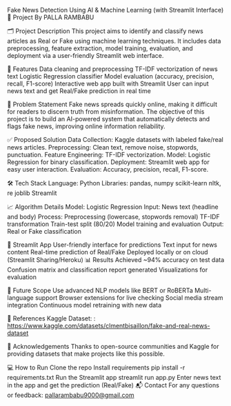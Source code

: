 Fake News Detection Using AI & Machine Learning (with Streamlit Interface)
👤 Project By
PALLA RAMBABU

🗂️ Project Description
This project aims to identify and classify news articles as Real or Fake using machine learning techniques. It includes data preprocessing, feature extraction, model training, evaluation, and deployment via a user-friendly Streamlit web interface.

🚀 Features
Data cleaning and preprocessing TF-IDF vectorization of news text Logistic Regression classifier Model evaluation (accuracy, precision, recall, F1-score) Interactive web app built with Streamlit User can input news text and get Real/Fake prediction in real time

📑 Problem Statement
Fake news spreads quickly online, making it difficult for readers to discern truth from misinformation. The objective of this project is to build an AI-powered system that automatically detects and flags fake news, improving online information reliability.

✅ Proposed Solution
Data Collection: Kaggle datasets with labeled fake/real news articles. Preprocessing: Clean text, remove noise, stopwords, punctuation. Feature Engineering: TF-IDF vectorization. Model: Logistic Regression for binary classification. Deployment: Streamlit web app for easy user interaction. Evaluation: Accuracy, precision, recall, F1-score.

🛠️ Tech Stack
Language: Python Libraries: pandas, numpy scikit-learn nltk, re joblib Streamlit

📈 Algorithm Details
Model: Logistic Regression Input: News text (headline and body) Process: Preprocessing (lowercase, stopwords removal) TF-IDF transformation Train-test split (80/20) Model training and evaluation Output: Real or Fake classification

🎨 Streamlit App
User-friendly interface for predictions
Text input for news content
Real-time prediction of Real/Fake
Deployed locally or on cloud (Streamlit Sharing/Heroku)
📊 Results
Achieved ~94% accuracy on test data Confusion matrix and classification report generated Visualizations for evaluation

🌟 Future Scope
Use advanced NLP models like BERT or RoBERTa Multi-language support Browser extensions for live checking Social media stream integration Continuous model retraining with new data

📎 References
Kaggle Dataset: : https://www.kaggle.com/datasets/clmentbisaillon/fake-and-real-news-dataset 

🙏 Acknowledgements
Thanks to open-source communities and Kaggle for providing datasets that make projects like this possible.

💻 How to Run
Clone the repo
Install requirements
pip install -r requirements.txt
Run the Streamlit app
streamlit run app.py
Enter news text in the app and get the prediction (Real/Fake)
📬 Contact
For any questions or feedback:
pallarambabu9000@gmail.com
